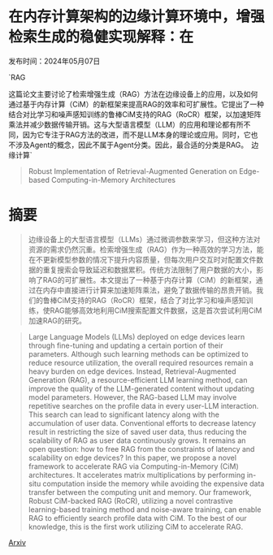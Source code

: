 # 在内存计算架构的边缘计算环境中，增强检索生成的稳健实现解释：在

发布时间：2024年05月07日

`RAG

这篇论文主要讨论了检索增强生成（RAG）方法在边缘设备上的应用，以及如何通过基于内存计算（CiM）的新框架来提高RAG的效率和可扩展性。它提出了一种结合对比学习和噪声感知训练的鲁棒CiM支持的RAG（RoCR）框架，以加速矩阵乘法并减少数据传输开销。这与大型语言模型（LLM）的应用和理论都有所不同，因为它专注于RAG方法的改进，而不是LLM本身的理论或应用。同时，它也不涉及Agent的概念，因此不属于Agent分类。因此，最合适的分类是RAG。` `边缘计算`

> Robust Implementation of Retrieval-Augmented Generation on Edge-based Computing-in-Memory Architectures

# 摘要

> 边缘设备上的大型语言模型（LLMs）通过微调参数来学习，但这种方法对资源的需求仍然沉重。检索增强生成（RAG）作为一种高效的学习方法，能在不更新模型参数的情况下提升内容质量，但每次用户交互时对配置文件数据的重复搜索会导致延迟和数据累积。传统方法限制了用户数据的大小，影响了RAG的可扩展性。本文提出了一种基于内存计算（CiM）的新框架，通过在内存中直接进行计算来加速矩阵乘法，避免了数据传输的昂贵开销。我们的鲁棒CiM支持的RAG（RoCR）框架，结合了对比学习和噪声感知训练，使RAG能够高效地利用CiM搜索配置文件数据，这是首次尝试利用CiM加速RAG的研究。

> Large Language Models (LLMs) deployed on edge devices learn through fine-tuning and updating a certain portion of their parameters. Although such learning methods can be optimized to reduce resource utilization, the overall required resources remain a heavy burden on edge devices. Instead, Retrieval-Augmented Generation (RAG), a resource-efficient LLM learning method, can improve the quality of the LLM-generated content without updating model parameters. However, the RAG-based LLM may involve repetitive searches on the profile data in every user-LLM interaction. This search can lead to significant latency along with the accumulation of user data. Conventional efforts to decrease latency result in restricting the size of saved user data, thus reducing the scalability of RAG as user data continuously grows. It remains an open question: how to free RAG from the constraints of latency and scalability on edge devices? In this paper, we propose a novel framework to accelerate RAG via Computing-in-Memory (CiM) architectures. It accelerates matrix multiplications by performing in-situ computation inside the memory while avoiding the expensive data transfer between the computing unit and memory. Our framework, Robust CiM-backed RAG (RoCR), utilizing a novel contrastive learning-based training method and noise-aware training, can enable RAG to efficiently search profile data with CiM. To the best of our knowledge, this is the first work utilizing CiM to accelerate RAG.

[Arxiv](https://arxiv.org/abs/2405.04700)